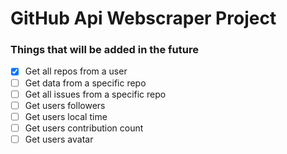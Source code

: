 # GitHub Api Webscraper Project

### Things that will be added in the future

- [x] Get all repos from a user
- [ ] Get data from a specific repo
- [ ] Get all issues from a specific repo
- [ ] Get users followers
- [ ] Get users local time
- [ ] Get users contribution count
- [ ] Get users avatar
